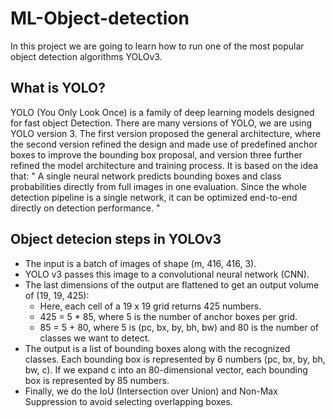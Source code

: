# ML-Object-detection
In this project we are going to learn how to run one of the most popular object detection algorithms YOLOv3.

## What is YOLO?
YOLO (You Only Look Once) is a family of deep learning models designed for fast object Detection.
There are many versions of YOLO, we are using YOLO version 3.
The first version proposed the general architecture, where the second version refined the design and made use of predefined anchor boxes to improve the bounding box proposal, and version three further refined the model architecture and training process.
It is based on the idea that:
" A single neural network predicts bounding boxes and class probabilities directly from full images in one evaluation. Since the whole detection pipeline is a single network, it can be optimized end-to-end directly on detection performance. "

## Object detecion steps in YOLOv3
*	The input is a batch of images of shape (m, 416, 416, 3).
*	YOLO v3 passes this image to a convolutional neural network (CNN).
*	The last dimensions of the output are flattened to get an output volume of (19, 19, 425):
    *	Here, each cell of a 19 x 19 grid returns 425 numbers.
    *	425 = 5 * 85, where 5 is the number of anchor boxes per grid.
    *	85 = 5 + 80, where 5 is (pc, bx, by, bh, bw) and 80 is the number of classes we want to detect.
*	The output is a list of bounding boxes along with the recognized classes. Each bounding box is represented by 6 numbers (pc, bx, by, bh, bw, c). If we expand c into an 80-dimensional vector, each bounding box is represented by 85 numbers.
*	Finally, we do the IoU (Intersection over Union) and Non-Max Suppression to avoid selecting overlapping boxes.
